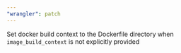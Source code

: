 ```yaml
---
"wrangler": patch
---
```


Set docker build context to the Dockerfile directory when `image_build_context` is not explicitly provided
